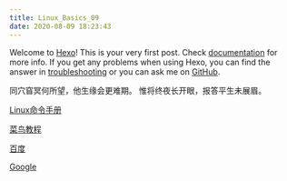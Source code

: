 ```yaml
---
title: Linux_Basics_09
date: 2020-08-09 18:23:43
---
```

Welcome to [Hexo](https://hexo.io/)! This is your very first post. Check [documentation](https://hexo.io/docs/) for more info. If you get any problems when using Hexo, you can find the answer in [troubleshooting](https://hexo.io/docs/troubleshooting.html) or you can ask me on [GitHub](https://github.com/hexojs/hexo/issues).

同穴窅冥何所望，他生缘会更难期。
惟将终夜长开眼，报答平生未展眉。

[Linux命令手册][Linux]

[Linux]:https://man.linuxde.net/

[菜鸟教程][Runoob]

[Runoob]: http://www.runoob.com/

[百度][Baidu]

[Baidu]: http://www.baidu.com

[Google][Google]

[Google]: http://google.com.hk